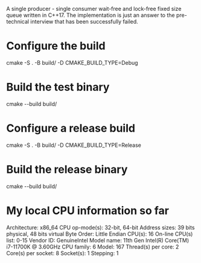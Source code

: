 A single producer - single consumer wait-free and lock-free fixed size queue written in C++17.
The implementation is just an answer to the pre-technical interview that has been successfully failed.

# Configure the build
cmake -S . -B build/ -D CMAKE_BUILD_TYPE=Debug

# Build the test binary
cmake --build build/

# Configure a release build
cmake -S . -B build/ -D CMAKE_BUILD_TYPE=Release

# Build the release binary
cmake --build build/

# My local CPU information so far 

Architecture:             x86_64
  CPU op-mode(s):         32-bit, 64-bit
  Address sizes:          39 bits physical, 48 bits virtual
  Byte Order:             Little Endian
CPU(s):                   16
  On-line CPU(s) list:    0-15
Vendor ID:                GenuineIntel
  Model name:             11th Gen Intel(R) Core(TM) i7-11700K @ 3.60GHz
    CPU family:           6
    Model:                167
    Thread(s) per core:   2
    Core(s) per socket:   8
    Socket(s):            1
    Stepping:             1
